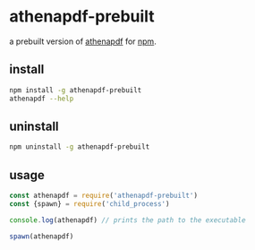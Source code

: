 athenapdf-prebuilt
===
a prebuilt version of [athenapdf](https://github.com/arachnys/athenapdf) for [npm](https://npmjs.org).

## install
```bash
npm install -g athenapdf-prebuilt
athenapdf --help
```

## uninstall
```bash
npm uninstall -g athenapdf-prebuilt
```

## usage
```javascript
const athenapdf = require('athenapdf-prebuilt')
const {spawn} = require('child_process')

console.log(athenapdf) // prints the path to the executable

spawn(athenapdf)
```
